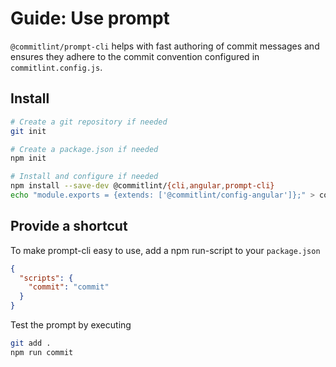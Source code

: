 # Guide: Use prompt

`@commitlint/prompt-cli` helps with fast authoring of commit messages and ensures they adhere to the commit convention configured in `commitlint.config.js`.

## Install

```bash
# Create a git repository if needed
git init

# Create a package.json if needed
npm init

# Install and configure if needed
npm install --save-dev @commitlint/{cli,angular,prompt-cli}
echo "module.exports = {extends: ['@commitlint/config-angular']};" > commitlint.config.js
```

## Provide a shortcut

To make prompt-cli easy to use, add a npm run-script to your `package.json`

```json
{
  "scripts": {
    "commit": "commit"
  }
}
```

Test the prompt by executing

```bash
git add .
npm run commit
```
